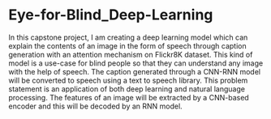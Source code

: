 # Eye-for-Blind_Deep-Learning

In this capstone project, I am creating a  deep learning model which can explain the contents of an image 
in the form of speech through caption generation with an attention mechanism on Flickr8K dataset. 
This kind of model is a use-case for blind people so that they can understand any image with the help of speech. 
The caption generated through a CNN-RNN model will be converted to speech using a text to speech library. 
This problem statement is an application of both deep learning and natural language processing.
The features of an image will be extracted by a CNN-based encoder and this will be decoded by an RNN model.
